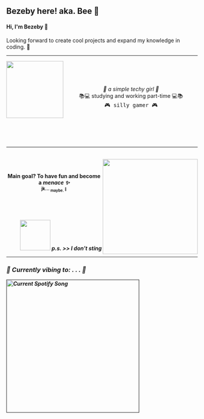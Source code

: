 ## Bezeby here! aka. Bee 🐝

#### Hi, I'm Bezeby 💜
Looking forward to create cool projects and expand my knowledge in coding. 👾
___
<img align="left" src="https://vignette.wikia.nocookie.net/undertale/images/9/92/Giphy.gif/revision/latest?cb=20160614134158&path-prefix=pl" width="150" style="float" />
<br>
<br>
<br>
<p align="center"> 
    <em> 🌺 a simple techy girl 🌺 </em> <br> 
    📚💻 studying and working part-time 💻📚  <br>
    <samp> 🎮 silly gamer 🎮 </samp>
  </p>
<br>
<br>
<br>
<br>

___
<br>
<img align="right" src="https://i0.wp.com/c.tenor.com/dnqHVp5NG0sAAAAM/gualichetas-gualicheta.gif" width="250" style="float" />
<br>
<h4> <p align="center"> 
  Main goal? To have fun and become a <em> menace ✨ </em> <br>
  <sub> jk... <sub> maybe. <sup> 👀 </sup> </sub> </sub>
</p> </h4>
<br>
<br>
<h4> <p align="right"> <img src="https://cdn.discordapp.com/attachments/1044027006125346857/1264619330038141023/bee-4059848034.gif?ex=669e8807&is=669d3687&hm=5b8308ff4a80d283c6c3b4417753e2f01db994427f887245135fa7550825ea85&" width="80"/> <em> p.s. >> I don't sting <em> </p> 

___
### 🎵 Currently vibing to: . . . 🎵

<a href=""> 
  <img src="https://spotify-bezeby.vercel.app/api?theme=dark" alt="Current Spotify Song"
  width="350">
</a>


